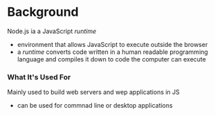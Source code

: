 # Background

Node.js ia a JavaScript _runtime_

- environment that allows JavaScript to execute outside the browser
- a _runtime_ converts code written in a human readable programming language and compiles it down to code the computer can execute

### What It's Used For

Mainly used to build web servers and wep applications in JS

- can be used for commnad line or desktop applications

